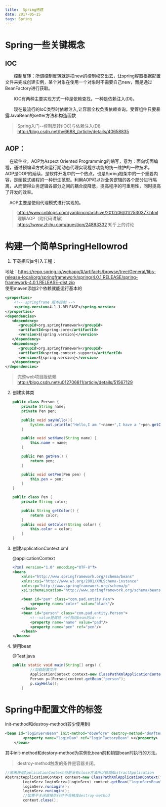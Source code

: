 ```yaml
---
title:  Spring搭建
date: 2017-05-15 
tags: Spring
---
```


# Spring一些关键概念
## IOC

  
&emsp;&emsp;控制反转：所谓控制反转就是把new的控制权交出去，让spring容器根据配置文件来完成创建实例，某个对象在使用一个对象时不需要自己new，而是通过BeanFactory进行获取。
	
&emsp;&emsp;IOC有两种主要实现方式一种是依赖查找，一种是依赖注入(DI)。

&emsp;&emsp;现在最流行的IoC类型时依赖注入,让容器全权负责依赖查询，受管组件只要暴露JavaBean的setter方法和构造函数
>Spring入门--控制反转(IOC)与依赖注入(DI) http://blog.csdn.net/hy6688_/article/details/40658835

## AOP：
&emsp;在软件业，AOP为Aspect Oriented Programming的缩写，意为：面向切面编程，通过预编译方式和运行期动态代理实现程序功能的统一维护的一种技术。AOP是OOP的延续，是软件开发中的一个热点，也是Spring框架中的一个重要内容，是函数式编程的一种衍生范型。利用AOP可以对业务逻辑的各个部分进行隔离，从而使得业务逻辑各部分之间的耦合度降低，提高程序的可重用性，同时提高了开发的效率。

&emsp;AOP主要是使用代理模式进行实现的。
> http://www.cnblogs.com/yanbincn/archive/2012/06/01/2530377.html 理解AOP（附代码讲解）<br>
>  https://www.zhihu.com/question/24863332 知乎上的讨论

# 构建一个简单SpringHellowrod
1. 下载相应jar引入工程：
	
  地址：https://repo.spring.io/webapp/#/artifacts/browse/tree/General/libs-release-local/org/springframework/spring/4.0.1.RELEASE/spring-framework-4.0.1.RELEASE-dist.zip<br>
使用maven添加2个依赖就能运行基本的
```xml
<properties>
    <!-- springframe 版本控制 -->
    <spring.version>4.1.1.RELEASE</spring.version>
</properties>
<dependencies>
   <dependency>
      <groupId>org.springframework</groupId>
      <artifactId>spring-core</artifactId>
      <version>${spring.version}</version>
   </dependency>
   <dependency>
      <groupId>org.springframework</groupId>
      <artifactId>spring-context-support</artifactId>
      <version>${spring.version}</version>
   </dependency>
</dependencies>
 ```
 > 完整web项目版依赖 http://blog.csdn.net/u012706811/article/details/51567129

2. 创建实体类

    ```java
    public class Person {
        private String name;
        private Pen pen;

        public void sayHello(){
            System.out.println("Hello,I am "+name+",I have a "+pen.getColor()+" pen");
        }

        public void setName(String name) {
            this.name = name;
        }

        public Pen getPen() {
            return pen;
        }

        public void setPen(Pen pen) {
            this.pen = pen;
        }
    }
    ```

    ```java
    public class Pen {
        private String color;

        public String getColor() {
            return color;
        }
        public void setColor(String color) {
            this.color = color;
        }
    }

    ```

3. 创建applicationContext.xml

    @applicationContext
    ```xml
    <?xml version="1.0" encoding="UTF-8"?>
    <beans
        xmlns="http://www.springframework.org/schema/beans"
        xmlns:xsi="http://www.w3.org/2001/XMLSchema-instance"
        xmlns:p="http://www.springframework.org/schema/p"
        xsi:schemaLocation="http://www.springframework.org/schema/beans http://www.springframework.org/schema/beans/spring-beans-3.0.xsd">

        <bean id="pen" class="com.pad.entity.Pen">
            <property name="color" value="black"/>
        </bean>
        <bean id="person" class="com.pad.entity.Person">
        	<!--value是属性 ref指向bean的id-->
            <property name="name" value="pad"/>
            <property name="pen" ref="pen"/>
        </bean>
    </beans>
    ```

4. 使用bean

    @Test.java
    ```java
    public static void main(String[] args) {
            //加载配置文件
            ApplicationContext context=new ClassPathXmlApplicationContext("applicationContext.xml");
            Person p=(Person)context.getBean("person");
            p.sayHello();
        }
    ```
    
# Spring中配置文件的标签

init-method和destroy-method(较少使用到)
```xml
<bean id="loginServBean" init-method="doBefore" destroy-method="doAfter" class="com.pad.service.LoginServ">
		<property name="loginDao" ref="loginFactoryBean" ></property>
	</bean>
```

其中init-method和destory-method为实例化bean前和销毁bean时执行的方法。
> destroy-method触发的条件是容器关闭。

```java
//原来使用ApplicationContext但是没有close方法所以换成AbstractApplication
AbstractApplicationContext context=new ClassPathXmlApplicationContext("applicationContext.xml");
		LoginServ loginServ=(LoginServ) context.getBean("loginServBean");
		loginServ.runLogin();
		loginServ.runLogin();
		//如果不关闭直接执行并不会触发destroy-method
        context.close();
```
